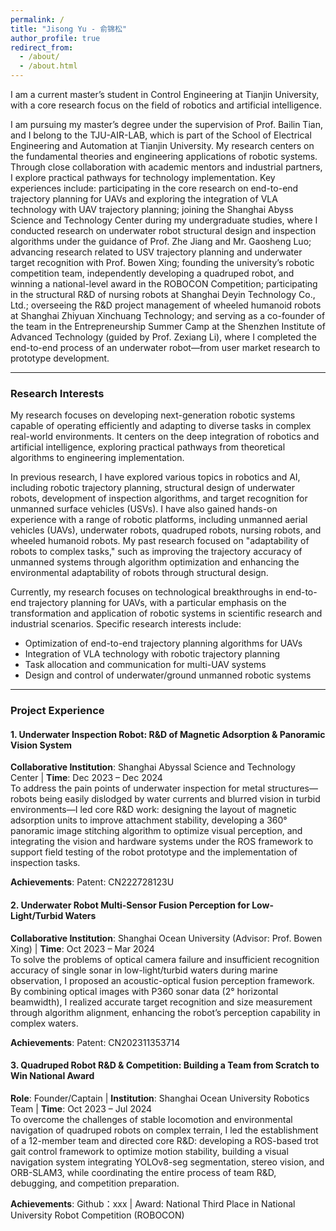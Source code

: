 ```yaml
---
permalink: /
title: "Jisong Yu - 俞锦松"
author_profile: true
redirect_from: 
  - /about/
  - /about.html
---
```


<!-- 仅当前页面生效的字体缩小样式 -->
<style>
/* 定位页面内容区域，避免影响侧边栏等其他模块 */
.page__content {
  font-size: 14px; /* 正文基础字体（默认通常16px，缩小2px） */
  line-height: 1.6; /* 保持行高，避免字体缩小后拥挤 */
}

/* 缩小各级标题字体（按比例调整，保持层级感） */
.page__content h1 { /* 页面大标题（如姓名） */
  font-size: 2em; /* 默认约2.4em，缩小后更协调 */
}
.page__content h2 { /* 模块标题（如Research Interests） */
  font-size: 1.5em; /* 默认约1.9em，适配正文大小 */
}
.page__content h3 { /* 子模块标题（如Project Experience） */
  font-size: 1.2em; /* 默认约1.5em，避免过粗过大 */
}
.page__content h4 { /* 项目标题（如1. Underwater Inspection Robot） */
  font-size: 1.1em; /* 默认约1.2em，突出项目但不突兀 */
}

/* 确保列表文字与正文一致 */
.page__content ul, 
.page__content ol {
  font-size: 14px;
}
</style>

I am a current master’s student in Control Engineering at Tianjin University, with a core research focus on the field of robotics and artificial intelligence.

I am pursuing my master’s degree under the supervision of Prof. Bailin Tian, and I belong to the TJU-AIR-LAB, which is part of the School of Electrical Engineering and Automation at Tianjin University. My research centers on the fundamental theories and engineering applications of robotic systems. Through close collaboration with academic mentors and industrial partners, I explore practical pathways for technology implementation. Key experiences include: participating in the core research on end-to-end trajectory planning for UAVs and exploring the integration of VLA technology with UAV trajectory planning; joining the Shanghai Abyss Science and Technology Center during my undergraduate studies, where I conducted research on underwater robot structural design and inspection algorithms under the guidance of Prof. Zhe Jiang and Mr. Gaosheng Luo; advancing research related to USV trajectory planning and underwater target recognition with Prof. Bowen Xing; founding the university’s robotic competition team, independently developing a quadruped robot, and winning a national-level award in the ROBOCON Competition; participating in the structural R&D of nursing robots at Shanghai Deyin Technology Co., Ltd.; overseeing the R&D project management of wheeled humanoid robots at Shanghai Zhiyuan Xinchuang Technology; and serving as a co-founder of the team in the Entrepreneurship Summer Camp at the Shenzhen Institute of Advanced Technology (guided by Prof. Zexiang Li), where I completed the end-to-end process of an underwater robot—from user market research to prototype development.

---

### Research Interests

My research focuses on developing next-generation robotic systems capable of operating efficiently and adapting to diverse tasks in complex real-world environments. It centers on the deep integration of robotics and artificial intelligence, exploring practical pathways from theoretical algorithms to engineering implementation.

In previous research, I have explored various topics in robotics and AI, including robotic trajectory planning, structural design of underwater robots, development of inspection algorithms, and target recognition for unmanned surface vehicles (USVs). I have also gained hands-on experience with a range of robotic platforms, including unmanned aerial vehicles (UAVs), underwater robots, quadruped robots, nursing robots, and wheeled humanoid robots. My past research focused on "adaptability of robots to complex tasks," such as improving the trajectory accuracy of unmanned systems through algorithm optimization and enhancing the environmental adaptability of robots through structural design.

Currently, my research focuses on technological breakthroughs in end-to-end trajectory planning for UAVs, with a particular emphasis on the transformation and application of robotic systems in scientific research and industrial scenarios. Specific research interests include:

- Optimization of end-to-end trajectory planning algorithms for UAVs
- Integration of VLA technology with robotic trajectory planning
- Task allocation and communication for multi-UAV systems
- Design and control of underwater/ground unmanned robotic systems

---

### Project Experience

#### **1. Underwater Inspection Robot: R&D of Magnetic Adsorption & Panoramic Vision System**

**Collaborative Institution**: Shanghai Abyssal Science and Technology Center | **Time**: Dec 2023 – Dec 2024  
To address the pain points of underwater inspection for metal structures—robots being easily dislodged by water currents and blurred vision in turbid environments—I led core R&D work: designing the layout of magnetic adsorption units to improve attachment stability, developing a 360° panoramic image stitching algorithm to optimize visual perception, and integrating the vision and hardware systems under the ROS framework to support field testing of the robot prototype and the implementation of inspection tasks.

**Achievements**: Patent: CN222728123U

#### **2. Underwater Robot Multi-Sensor Fusion Perception for Low-Light/Turbid Waters**

**Collaborative Institution**: Shanghai Ocean University (Advisor: Prof. Bowen Xing) | **Time**: Oct 2023 – Mar 2024  
To solve the problems of optical camera failure and insufficient recognition accuracy of single sonar in low-light/turbid waters during marine observation, I proposed an acoustic-optical fusion perception framework. By combining optical images with P360 sonar data (2° horizontal beamwidth), I realized accurate target recognition and size measurement through algorithm alignment, enhancing the robot’s perception capability in complex waters.

**Achievements**: Patent: CN202311353714

#### **3. Quadruped Robot R&D & Competition: Building a Team from Scratch to Win National Award**

**Role**: Founder/Captain | **Institution**: Shanghai Ocean University Robotics Team | **Time**: Oct 2023 – Jul 2024  
To overcome the challenges of stable locomotion and environmental navigation of quadruped robots on complex terrain, I led the establishment of a 12-member team and directed core R&D: developing a ROS-based trot gait control framework to optimize motion stability, building a visual navigation system integrating YOLOv8-seg segmentation, stereo vision, and ORB-SLAM3, while coordinating the entire process of team R&D, debugging, and competition preparation.

**Achievements**: Github：xxx | Award: National Third Place in National University Robot Competition (ROBOCON)

<!-- 
This is the front page of a website that is powered by the [Academic Pages template](https://github.com/academicpages/academicpages.github.io) and hosted on GitHub pages. [GitHub pages](https://pages.github.com) is a free service in which websites are built and hosted from code and data stored in a GitHub repository, automatically updating when a new commit is made to the repository. This template was forked from the [Minimal Mistakes Jekyll Theme](https://mmistakes.github.io/minimal-mistakes/) created by Michael Rose, and then extended to support the kinds of content that academics have: publications, talks, teaching, a portfolio, blog posts, and a dynamically-generated CV. Incidentally, these same features make it a great template for anyone that needs to show off a professional template!

 You can fork [this template](https://github.com/academicpages/academicpages.github.io) right now, modify the configuration and Markdown files, add your own PDFs and other content, and have your own site for free, with no ads!

A data-driven personal website
======
Like many other Jekyll-based GitHub Pages templates, Academic Pages makes you separate the website's content from its form. The content & metadata of your website are in structured Markdown files, while various other files constitute the theme, specifying how to transform that content & metadata into HTML pages. You keep these various Markdown (.md), YAML (.yml), HTML, and CSS files in a public GitHub repository. Each time you commit and push an update to the repository, the [GitHub pages](https://pages.github.com/) service creates static HTML pages based on these files, which are hosted on GitHub's servers free of charge.

Many of the features of dynamic content management systems (like Wordpress) can be achieved in this fashion, using a fraction of the computational resources and with far less vulnerability to hacking and DDoSing. You can also modify the theme to your heart's content without touching the content of your site. If you get to a point where you've broken something in Jekyll/HTML/CSS beyond repair, your Markdown files describing your talks, publications, etc. are safe. You can rollback the changes or even delete the repository and start over - just be sure to save the Markdown files! You can also write scripts that process the structured data on the site, such as [this one](https://github.com/academicpages/academicpages.github.io/blob/master/talkmap.ipynb) that analyzes metadata in pages about talks to display [a map of every location you've given a talk](https://academicpages.github.io/talkmap.html).

For those users that need more advanced functionality, the template also supports the following popular tools:
- [MathJax](https://www.mathjax.org/) for mathematical equations
- [Mermaid](https://mermaid.js.org/) for diagraming
- [Plotly](https://plotly.com/javascript/) for plotting

Getting started
======
1. Register a GitHub account if you don't have one and confirm your e-mail (required!)
1. Fork [this template](https://github.com/academicpages/academicpages.github.io) by clicking the "Use this template" button in the top right. 
1. Go to the repository's settings (rightmost item in the tabs that start with "Code", should be below "Unwatch"). Rename the repository "[your GitHub username].github.io", which will also be your website's URL.
1. Set site-wide configuration and create content & metadata (see below -- also see [this set of diffs](https://archive.is/3TPas) showing what files were changed to set up [an example site](https://getorg-testacct.github.io) for a user with the username "getorg-testacct")
1. Upload any files (like PDFs, .zip files, etc.) to the files/ directory. They will appear at https://[your GitHub username].github.io/files/example.pdf.  
1. Check status by going to the repository settings, in the "GitHub pages" section

Site-wide configuration
------
The main configuration file for the site is in the base directory in [_config.yml](https://github.com/academicpages/academicpages.github.io/blob/master/_config.yml), which defines the content in the sidebars and other site-wide features. You will need to replace the default variables with ones about yourself and your site's github repository. The configuration file for the top menu is in [_data/navigation.yml](https://github.com/academicpages/academicpages.github.io/blob/master/_data/navigation.yml). For example, if you don't have a portfolio or blog posts, you can remove those items from that navigation.yml file to remove them from the header. 

Create content & metadata
------
For site content, there is one Markdown file for each type of content, which are stored in directories like _publications, _talks, _posts, _teaching, or _pages. For example, each talk is a Markdown file in the [_talks directory](https://github.com/academicpages/academicpages.github.io/tree/master/_talks). At the top of each Markdown file is structured data in YAML about the talk, which the theme will parse to do lots of cool stuff. The same structured data about a talk is used to generate the list of talks on the [Talks page](https://academicpages.github.io/talks), each [individual page](https://academicpages.github.io/talks/2012-03-01-talk-1) for specific talks, the talks section for the [CV page](https://academicpages.github.io/cv), and the [map of places you've given a talk](https://academicpages.github.io/talkmap.html) (if you run this [python file](https://github.com/academicpages/academicpages.github.io/blob/master/talkmap.py) or [Jupyter notebook](https://github.com/academicpages/academicpages.github.io/blob/master/talkmap.ipynb), which creates the HTML for the map based on the contents of the _talks directory).

**Markdown generator**

The repository includes [a set of Jupyter notebooks](https://github.com/academicpages/academicpages.github.io/tree/master/markdown_generator
) that converts a CSV containing structured data about talks or presentations into individual Markdown files that will be properly formatted for the Academic Pages template. The sample CSVs in that directory are the ones I used to create my own personal website at stuartgeiger.com. My usual workflow is that I keep a spreadsheet of my publications and talks, then run the code in these notebooks to generate the Markdown files, then commit and push them to the GitHub repository.

How to edit your site's GitHub repository
------
Many people use a git client to create files on their local computer and then push them to GitHub's servers. If you are not familiar with git, you can directly edit these configuration and Markdown files directly in the github.com interface. Navigate to a file (like [this one](https://github.com/academicpages/academicpages.github.io/blob/master/_talks/2012-03-01-talk-1.md) and click the pencil icon in the top right of the content preview (to the right of the "Raw | Blame | History" buttons). You can delete a file by clicking the trashcan icon to the right of the pencil icon. You can also create new files or upload files by navigating to a directory and clicking the "Create new file" or "Upload files" buttons. 

Example: editing a Markdown file for a talk
![Editing a Markdown file for a talk](/images/editing-talk.png)

For more info
------
More info about configuring Academic Pages can be found in [the guide](https://academicpages.github.io/markdown/), the [growing wiki](https://github.com/academicpages/academicpages.github.io/wiki), and you can always [ask a question on GitHub](https://github.com/academicpages/academicpages.github.io/discussions). The [guides for the Minimal Mistakes theme](https://mmistakes.github.io/minimal-mistakes/docs/configuration/) (which this theme was forked from) might also be helpful.
注释内容 -->

